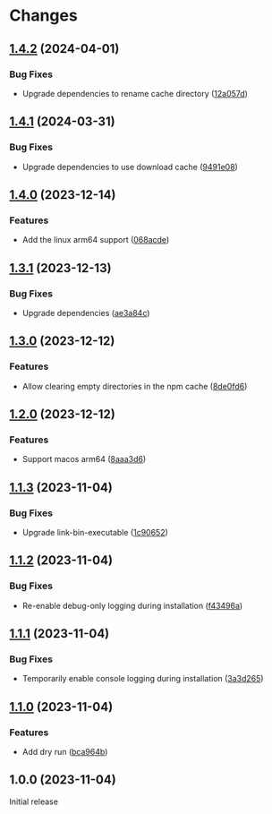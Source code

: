 # Changes

## [1.4.2](https://github.com/prantlf/npx-cache-control/compare/v1.4.1...v1.4.2) (2024-04-01)

### Bug Fixes

* Upgrade dependencies to rename cache directory ([12a057d](https://github.com/prantlf/npx-cache-control/commit/12a057dadbc95b9dc9b7315b5102b324d2908dde))

## [1.4.1](https://github.com/prantlf/npx-cache-control/compare/v1.4.0...v1.4.1) (2024-03-31)

### Bug Fixes

* Upgrade dependencies to use download cache ([9491e08](https://github.com/prantlf/npx-cache-control/commit/9491e085a07241484fbdd4ef6f774d8db893a6fb))

## [1.4.0](https://github.com/prantlf/npx-cache-control/compare/v1.3.1...v1.4.0) (2023-12-14)

### Features

* Add the linux arm64 support ([068acde](https://github.com/prantlf/npx-cache-control/commit/068acde9a126e799a5fdc411c7e0c35ee8ae3b13))

## [1.3.1](https://github.com/prantlf/npx-cache-control/compare/v1.3.0...v1.3.1) (2023-12-13)

### Bug Fixes

* Upgrade dependencies ([ae3a84c](https://github.com/prantlf/npx-cache-control/commit/ae3a84c7a11a3dd55efd3b2a252cc614763e0126))

## [1.3.0](https://github.com/prantlf/npx-cache-control/compare/v1.2.0...v1.3.0) (2023-12-12)

### Features

* Allow clearing empty directories in the npm cache ([8de0fd6](https://github.com/prantlf/npx-cache-control/commit/8de0fd6c71618348b2bdb7f813d8be19f874e9ff))

## [1.2.0](https://github.com/prantlf/npx-cache-control/compare/v1.1.3...v1.2.0) (2023-12-12)

### Features

* Support macos arm64 ([8aaa3d6](https://github.com/prantlf/npx-cache-control/commit/8aaa3d63d54a22f372c3eee8297db16dd92dc6d2))

## [1.1.3](https://github.com/prantlf/npx-cache-control/compare/v1.1.2...v1.1.3) (2023-11-04)

### Bug Fixes

* Upgrade link-bin-executable ([1c90652](https://github.com/prantlf/npx-cache-control/commit/1c906529d0230ab112ec748439b8aa92c209c709))

## [1.1.2](https://github.com/prantlf/npx-cache-control/compare/v1.1.1...v1.1.2) (2023-11-04)

### Bug Fixes

* Re-enable debug-only logging during installation ([f43496a](https://github.com/prantlf/npx-cache-control/commit/f43496a6c0397a0787ec6ed49c5c84db13a9cfee))

## [1.1.1](https://github.com/prantlf/npx-cache-control/compare/v1.1.0...v1.1.1) (2023-11-04)

### Bug Fixes

* Temporarily enable console logging during installation ([3a3d265](https://github.com/prantlf/npx-cache-control/commit/3a3d265141af7fdf3a3a82d4f695d164c68ced92))

## [1.1.0](https://github.com/prantlf/npx-cache-control/compare/v1.0.0...v1.1.0) (2023-11-04)

### Features

* Add dry run ([bca964b](https://github.com/prantlf/npx-cache-control/commit/bca964bddcd6c15faa5bbeb3554b66a91a2658e4))

## 1.0.0 (2023-11-04)

Initial release
